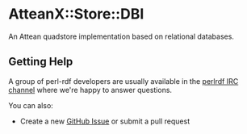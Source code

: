 AtteanX::Store::DBI
===================

An Attean quadstore implementation based on relational databases.

Getting Help
------------

A group of perl-rdf developers are usually available in the
[perlrdf IRC channel](irc://irc.perl.org/perlrdf) where we're happy to answer
questions.

You can also:

* Create a new [GitHub Issue](https://github.com/kasei/atteanx-store-dbi/issues) or submit a pull request

